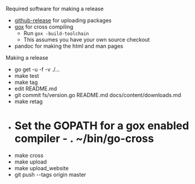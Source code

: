 Required software for making a release
  * [github-release](https://github.com/aktau/github-release) for uploading packages
  * [gox](https://github.com/mitchellh/gox) for cross compiling
    * Run `gox -build-toolchain`
    * This assumes you have your own source checkout
  * pandoc for making the html and man pages

Making a release
  * go get -u -f -v ./...
  * make test
  * make tag
  * edit README.md
  * git commit fs/version.go README.md docs/content/downloads.md
  * make retag
  * # Set the GOPATH for a gox enabled compiler - . ~/bin/go-cross
  * make cross
  * make upload
  * make upload_website
  * git push --tags origin master
